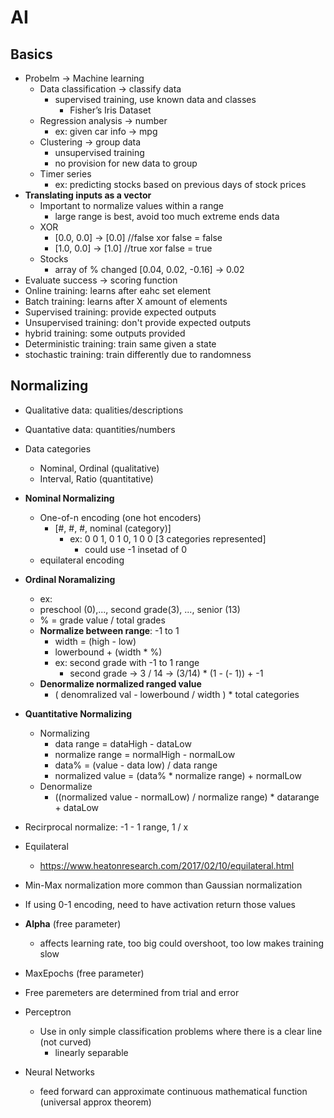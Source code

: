 # AI
## Basics
- Probelm -> Machine learning
    - Data classification -> classify data
        - supervised training, use known data and classes 
            - Fisher’s Iris Dataset	
    - Regression analysis -> number
        - ex: given car info -> mpg
    - Clustering -> group data
        - unsupervised training
        - no provision for new data to group
    - Timer series
        - ex: predicting stocks based on previous days of stock prices
- **Translating inputs as a vector**
    - Important to normalize values within a range
        - large range is best, avoid too much extreme ends data
    - XOR
        - [0.0, 0.0] -> [0.0] //false xor false = false
        - [1.0, 0.0] -> [1.0] //true xor false = true
    - Stocks
        - array of % changed [0.04, 0.02, -0.16] -> 0.02
- Evaluate success -> scoring function
- Online training: learns after eahc set element
- Batch training: learns after X amount of elements 
- Supervised training: provide expected outputs
- Unsupervised training: don't provide expected outputs
- hybrid training: some outputs provided
- Deterministic training: train same given a state
- stochastic training: train differently due to randomness
## Normalizing
- Qualitative data: qualities/descriptions
- Quantative data: quantities/numbers
- Data categories
    - Nominal, Ordinal (qualitative)
    - Interval, Ratio (quantitative)
- **Nominal Normalizing**
    - One-of-n encoding (one hot encoders)
        - [#, #, #, nominal (category)] 
            - ex: 0 0 1, 0 1 0, 1 0 0  [3 categories represented]
                - could use -1 insetad of 0
    - equilateral encoding
- **Ordinal Noramalizing**
    - ex: 
    - preschool (0),..., second grade(3), ..., senior (13)
    - % = grade value / total grades 
    - **Normalize between range**: -1 to 1
        - width = (high - low) 
        - lowerbound + (width * %) 
        - ex: second grade with -1 to 1 range
            - second grade -> 3 / 14 -> (3/14) * (1 - (- 1)) + -1
    - **Denormalize normalized ranged value**
        - ( denomralized val - lowerbound / width ) * total categories
- **Quantitative Normalizing**
    - Normalizing
        - data range = dataHigh - dataLow
        - normalize range = normalHigh - normalLow
        - data% = (value - data low) / data range
        - normalized value = (data% * normalize range) + normalLow
    - Denormalize
        - ((normalized value  - normalLow) / normalize range) * datarange + dataLow
- Recirprocal normalize: -1 - 1 range, 1 / x
- Equilateral 
    - https://www.heatonresearch.com/2017/02/10/equilateral.html 
- Min-Max normalization more common than Gaussian normalization


- If using 0-1 encoding, need to have activation return those values
- **Alpha** (free parameter)
    - affects learning rate, too big could overshoot, too low makes training slow
- MaxEpochs (free parameter)
- Free paremeters are determined from trial and error 
- Perceptron
    - Use in only simple classification problems where there is a clear line (not curved)
        - linearly separable
- Neural Networks
    - feed forward can approximate continuous mathematical function (universal approx theorem)
    
